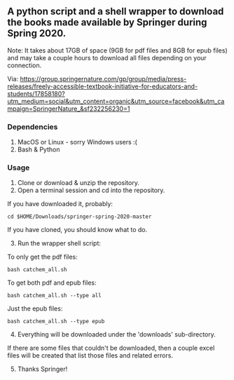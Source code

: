 ## A python script and a shell wrapper to download the books made available by Springer during Spring 2020.

Note: It takes about 17GB of space (9GB for pdf files and 8GB for epub files) and may take a couple hours to download all files depending on your connection.

Via: https://group.springernature.com/gp/group/media/press-releases/freely-accessible-textbook-initiative-for-educators-and-students/17858180?utm_medium=social&utm_content=organic&utm_source=facebook&utm_campaign=SpringerNature_&sf232256230=1

### Dependencies
1) MacOS or Linux - sorry Windows users :(
2) Bash & Python

### Usage

1) Clone or download & unzip the repository.
2) Open a terminal session and cd into the repository.

If you have downloaded it, probably:
```
cd $HOME/Downloads/springer-spring-2020-master
```
If you have cloned, you should know what to do.

3) Run the wrapper shell script:

To only get the pdf files:
```
bash catchem_all.sh
```

To get both pdf and epub files:
```
bash catchem_all.sh --type all
```

Just the epub files:
```
bash catchem_all.sh --type epub
```

4) Everything will be downloaded under the 'downloads' sub-directory.

If there are some files that couldn't be downloaded, then a couple excel
files will be created that list those files and related errors.

5) Thanks Springer!
